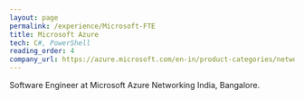 ```yaml
---
layout: page
permalink: /experience/Microsoft-FTE
title: Microsoft Azure
tech: C#, PowerShell
reading_order: 4
company_url: https://azure.microsoft.com/en-in/product-categories/networking/
---
```


Software Engineer at Microsoft Azure Networking India, Bangalore.
